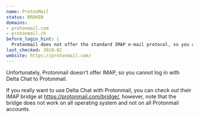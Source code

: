 ```yaml
---
name: ProtonMail
status: BROKEN
domains:
- protonmail.com
- protonmail.ch
before_login_hint: |
  Protonmail does not offer the standard IMAP e-mail protocol, so you cannot log in with Delta Chat to Protonmail.
last_checked: 2019-02
website: https://protonmail.com/
---
```


Unfortunately, Protonmail doesn't offer IMAP, so you cannot log in with Delta Chat to Protonmail.

If you really want to use Delta Chat with Protonmail, you can check out their IMAP bridge at <https://protonmail.com/bridge/>, however, note that the bridge does not work on all operating system and not on all Protonmail accounts.
